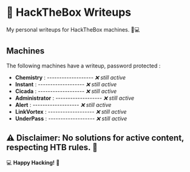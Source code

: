 # 📂 HackTheBox Writeups

My personal writeups for HackTheBox machines. 🧠💻  

## Machines 

The following machines have a writeup, password protected :
- **Chemistry** : ------------------- *:x: still active*
- **Instant** : ------------------- *:x: still active*
- **Cicada** : ------------------- *:x: still active*
- **Administrator** : ------------------- *:x: still active*
- **Alert** : ------------------- *:x: still active*
- **LinkVortex** : ------------------- *:x: still active*
- **UnderPass** : ------------------- *:x: still active*

## ⚠️ **Disclaimer:** No solutions for active content, respecting HTB rules. 🙏  


💻 **Happy Hacking!** 🎉  
